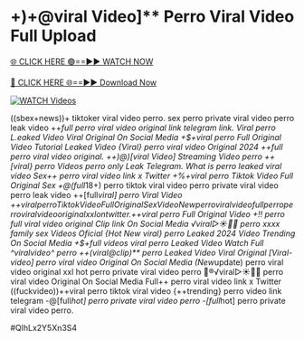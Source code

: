 # +)+@viral Video]** Perro Viral Video Full Upload


[🌐 CLICK HERE 🟢==►► WATCH NOW](https://gitload.pages.dev/)

[🔴 CLICK HERE 🌐==►► Download Now](https://gitload.pages.dev/)

[![WATCH Videos](https://i.imgur.com/dJHk4Zq.gif)](https://gitload.pages.dev/)
























((sbex+news))+ tiktoker viral video perro. sex perro private viral video perro leak video
++*full perro viral video original link telegram link. Viral perro L.eaked Video Viral Original On Social Media +$+viral perro Full Original Video Tutorial Leaked Video {Viral} perro viral video Original 2024
++full perro viral video original. ++)@)[viral Video] Streaming Video perro
++[viral} perro Videos perro only Leak Telegram. What is perro leaked viral video Sex++ perro viral video link x Twitter +%+viral perro Tiktok Video Full Original Sex +@(full*18+) perro tiktok viral video
perro private viral video perro leak video
++[full*viral] perro Viral Video +$+viral perro Tiktok Video Full Original Sex Video New perro viral video full perro
perro viral video original xxl on twitter. +$+viral perro Full Original Video +!! perro full viral video original Clip link On Social Media ️√viral▷☀️👄💥 perro xxxx family sex Videos Oficial {Hot New viral} perro Leaked 2024 Video Trending On Social Media +$+full videos viral perro Leaked Video Watch Full ^viralvideo^ perro ++(viral@clip)** perro Leaked Video Viral Original [Viral-video] perro viral video Original On Social Media
(New*update) perro viral video original xxl
hot perro private viral video perro 👙®️√viral▷☀️👄💥 perro viral video Original On Social Media Full++ perro viral video link x Twitter ((fuckvideo))++viral perro tiktok viral video {++trending} perro video link telegram -@[full*hot] perro private viral video perro
-[full*hot] perro private viral video perro.


#QlhLx2Y5Xn3S4
